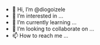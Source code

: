 - 👋 Hi, I’m @diogoizele
- 👀 I’m interested in ...
- 🌱 I’m currently learning ...
- 💞️ I’m looking to collaborate on ...
- 📫 How to reach me ...

<!---
diogoizele/diogoizele is a ✨ special ✨ repository because its `README.md` (this file) appears on your GitHub profile.
You can click the Preview link to take a look at your changes.
--->
